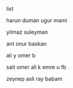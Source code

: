 ---
---

list

harun
duman
ugur
mami 

yilmaz
suleyman 

ant
onur
baskan 

ali y
omer b 

sait
omer
ali k
emre u 
fb 

zeynep 
asli
ray
babam


